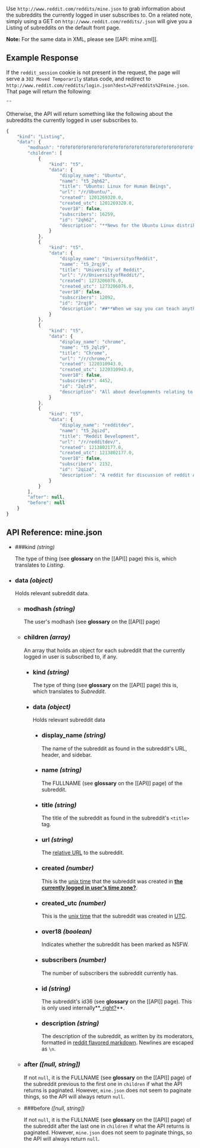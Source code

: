 Use `http://www.reddit.com/reddits/mine.json` to grab information about the subreddits the currently logged in user subscribes to.  On a related note, simply using a GET on `http://www.reddit.com/reddits/.json` will give you a Listing of subreddits on the default front page.

**Note:** For the same data in XML, please see [[API: mine.xml]].

## Example Response

If the `reddit_session` cookie is not present in the request, the page will serve a `302 Moved Temporarily` status code, and redirect to `http://www.reddit.com/reddits/login.json?dest=%2Freddits%2Fmine.json`. That page will return the following:

```javascript
""
```

Otherwise, the API will return something like the following about the subreddits the currently logged in user subscribes to.

```javascript
{
    "kind": "Listing",
    "data": {
        "modhash": "f0f0f0f0f0f0f0f0f0f0f0f0f0f0f0f0f0f0f0f0f0f0f0f0f0",
        "children": [
            {
                "kind": "t5",
                "data": {
                    "display_name": "Ubuntu",
                    "name": "t5_2qh62",
                    "title": "Ubuntu: Linux for Human Beings",
                    "url": "/r/Ubuntu/",
                    "created": 1201269320.0,
                    "created_utc": 1201269320.0,
                    "over18": false,
                    "subscribers": 16259,
                    "id": "2qh62",
                    "description": "**News for the Ubuntu Linux distribution**\n\nNote that this subreddit is intended primarily for news and information, **not tech support**. If you are in need of support, try one of the following sites:\n\n* [Official Ubuntu Documentation](https://help.ubuntu.com/)\n\n* [Official Ubuntu Forums](http://ubuntuforums.org/)\n\n* [Ubuntu Manual](http://ubuntu-manual.org/)\n\n* [/r/LinuxQuestions](http://www.reddit.com/r/linuxquestions)\n\n* [Ask Ubuntu](http://askubuntu.com/)\n\n* [#ubuntu on irc.freenode.net](http://webchat.freenode.net/?channels=ubuntu)\n\n\nAdditionally, feel free to message us if your (non-spam!) link/post is accidentally trapped in our **spam filter**, and we'll sort it out."
                }
            },
            {
                "kind": "t5",
                "data": {
                    "display_name": "UniversityofReddit",
                    "name": "t5_2rqj9",
                    "title": "University of Reddit",
                    "url": "/r/UniversityofReddit/",
                    "created": 1273206076.0,
                    "created_utc": 1273206076.0,
                    "over18": false,
                    "subscribers": 12092,
                    "id": "2rqj9",
                    "description": "##**When we say you can teach anything, we mean anything!**\n\n* [Read our FAQ](http://universityofreddit.com/help)\n\n* [View course offerings](http://universityofreddit.com/)\n\n* [Create a class](http://universityofreddit.com/register)\n\n* [Follow us on Twitter](http://twitter.com/uofreddit)\n\n* [Like us on Facebook](http://www.facebook.com/pages/University-of-Reddit/141410715882099)\n\n* Join us on IRC - irc.freenode.org #universityofreddit\n\nCheck out some of our friends at [/r/DepthHub](http://reddit.com/r/DepthHub), [/r/MethodHub](http://reddit.com/r/MethodHub), [/r/LanguageLearning](http://reddit.com/r/LanguageLearning), and [/r/food2](http://reddit.com/r/food2)."
                }
            },
            {
                "kind": "t5",
                "data": {
                    "display_name": "chrome",
                    "name": "t5_2qlz9",
                    "title": "Chrome",
                    "url": "/r/chrome/",
                    "created": 1220310943.0,
                    "created_utc": 1220310943.0,
                    "over18": false,
                    "subscribers": 4452,
                    "id": "2qlz9",
                    "description": "All about developments relating to Google's web browser. Post links, ask questions &amp; discuss Chrome-related subjects.\n\nDo not post to blogs that are simply re-hosting information ripped off from another site. Please post directly to original source where possible.\n\n[**Essential Chrome Extensions**](http://goo.gl/qurcI)\n\nFor other Google related posts, try [**/r/Google**](http://goo.gl/f3liW), [**/r/Chromium**](http://goo.gl/vFp9b) and [**/r/Android**](http://goo.gl/qdCkG)\n\n####Questions? Problems? Submission not showing up? Spot a spammer or a troll? Message the mods and we will look into it ASAP."
                }
            },
            {
                "kind": "t5",
                "data": {
                    "display_name": "redditdev",
                    "name": "t5_2qizd",
                    "title": "Reddit Development",
                    "url": "/r/redditdev/",
                    "created": 1213802177.0,
                    "created_utc": 1213802177.0,
                    "over18": false,
                    "subscribers": 2152,
                    "id": "2qizd",
                    "description": "A reddit for discussion of reddit API clients and the reddit source code.\n\n* [Get the code on github!](http://github.com/reddit)\n* [Join the mailing list](http://groups.google.com/group/reddit-dev)\n* [Harass us on IRC: `#reddit-dev` on irc.freenode.net](http://webchat.freenode.net/?channels=reddit-dev) (you can PM `spladug` if we're not in the channel: we're usually at least signed on)\n\n\nPlease please please confine discussion to reddit code instead of using this as a soapbox to talk to the admins. In particular, use [/r/ideasfortheadmins](/r/ideasfortheadmins) for feature ideas and [/r/bugs](/r/bugs) for bugs unless you're planning to write a patch. If you have general reddit questions, try [/r/help](/r/help)."
                }
            }
        ],
        "after": null,
        "before": null
    }
}
```

## API Reference: mine.json

- ###kind  *(string)*

    The type of thing (see **glossary** on the [[API]] page) this is, which translates to *Listing*.

- ### data *(object)*

    Holds relevant subreddit data.

    - ### modhash *(string)*

        The user's modhash (see **glossary** on the [[API]] page)

    - ### children *(array)*

        An array that holds an object for each subreddit that the currently logged in user is subscribed to, if any.

        - ### kind *(string)*

            The type of thing (see **glossary** on the [[API]] page) this is, which translates to *Subreddit*.

        - ### data *(object)*

            Holds relevant subreddit data

            - ### display_name *(string)*

                The name of the subreddit as found in the subreddit's URL, header, and sidebar.

            - ### name *(string)*

                The FULLNAME (see **glossary** on the [[API]] page) of the subreddit.

            - ### title *(string)*

                The title of the subreddit as found in the subreddit's `<title>` tag.

            - ### url *(string)*

                The [relative URL](http://en.wikipedia.org/wiki/Uniform_Resource_Locator#Absolute_vs_relative_URLs) to the subreddit.

            - ### created *(number)*

                This is the [unix time](http://en.wikipedia.org/wiki/Unix_time) that the subreddit was created in **[the currently logged in user's time zone?](https://github.com/reddit/reddit/wiki/API%3A-mine.json/_edit)**.

            - ### created_utc *(number)*

                This is the [unix time](http://en.wikipedia.org/wiki/Unix_time) that the subreddit was created in [UTC](http://en.wikipedia.org/wiki/Coordinated_Universal_Time).

            - ### over18 *(boolean)*

                Indicates whether the subreddit has been marked as NSFW.

            - ### subscribers *(number)*

                The number of subscribers the subreddit currently has.

            - ### id *(string)*

                The subreddit's id36 (see **glossary** on the [[API]] page). This is only used internally**[, right?](https://github.com/reddit/reddit/wiki/API%3A-mine.json/_edit)**.

            - ### description *(string)*

                The description of the subreddit, as written by its moderators, formatted in [reddit flavored markdown](http://www.reddit.com/help/commenting). Newlines are escaped as `\n`.

    - ### after *([null, string])*

        If not `null`, it is the FULLNAME (see **glossary** on the [[API]] page) of the subreddit previous to the first one in `children` if what the API returns is paginated. However, `mine.json` does not seem to paginate things, so the API will always return `null`.

    - ###before *([null, string])*

        If not `null`, it is the FULLNAME (see **glossary** on the [[API]] page) of the subreddit after the last one in `children` if what the API returns is paginated. However, `mine.json` does not seem to paginate things, so the API will always return `null`.